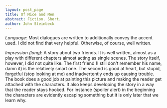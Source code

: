 ```yaml
---
layout: post_page
title: Of Mice and Men
abstract: Fiction. Short.
author: John Steinbeck
---
```


*Language*: Most dialogues are written to additionally convey the accent used. I did not find that very helpful. Otherwise, of course, well written.

*Impression (long)*: A story about two friends. It is well written, almost as a play with different chapters almost acting as single scenes. The story itself, however, I did not quite like. The first friend (I still don't remember his name, damn it) is the relatively smart one. The second is good at heart, but stupid, forgetful (stop looking at me) and inadvertently ends up causing trouble. The book does a good job at painting this picture and making the reader get attached with the characters. It also keeps developing the story in a way that the reader stays hooked. For instance (spoiler alert) in the beginning the characters are evidently escaping something but it is only later that we learn why. 